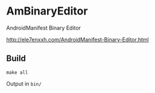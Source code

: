 # AmBinaryEditor

AndroidManifest Binary Editor

http://ele7enxxh.com/AndroidManifest-Binary-Editor.html

## Build

```
make all
```

Output in `bin/`
